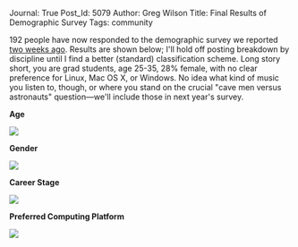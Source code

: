 Journal: True
Post_Id: 5079
Author: Greg Wilson
Title: Final Results of Demographic Survey
Tags: community

<p>192 people have now responded to the demographic survey we reported <a href="|filename|2012-08-17-who-are-you.md">two weeks ago</a>. Results are shown below; I'll hold off posting breakdown by discipline until I find a better (standard) classification scheme. Long story short, you are grad students, age 25-35, 28% female, with no clear preference for Linux, Mac OS X, or Windows. No idea what kind of music you listen to, though, or where you stand on the crucial "cave men versus astronauts" question&mdash;we'll include those in next year's survey.</p>
<p><strong>Age</strong></p>
<p><img src="|filename|/files/2012/09/thumb-age.png" /></p>
<p><strong>Gender</strong></p>
<p><img src="|filename|/files/2012/09/thumb-gender.png" /></p>
<p><strong>Career Stage</strong></p>
<p><img src="|filename|/files/2012/09/thumb-career.png" /></p>
<p><strong>Preferred Computing Platform</strong></p>
<p><img src="|filename|/files/2012/09/thumb-platform.png" /></p>
